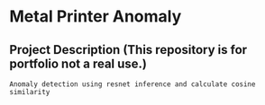 # Metal Printer Anomaly

## Project Description (This repository is for portfolio not a real use.)
```
Anomaly detection using resnet inference and calculate cosine similarity
```